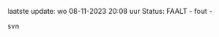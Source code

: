 laatste update: 
wo 08-11-2023 20:08   uur 
Status: FAALT - fout - 
<div class="service R">svn</div>